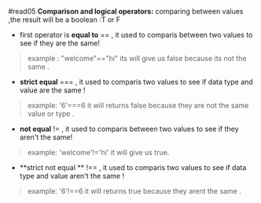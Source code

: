 #read05
**Comparison and logical operators:**
comparing between values ,the result will be a boolean :T or F
- first operator is **equal to** == ,
it used to comparis between two values to see if they are the same!
>example :
"welcome"=="hi" 
its will give us false because its not the same .

- **strict equal** === ,
it used to comparis two values to see if data type and value are the same !
>example:
'6'===6 
it will returns false because they are not the same value or type .

- **not equal** != ,
it used to comparis between two values to see if they aren't the same!
>example:
'welcome'!='hi' 
it will give us true.

- **strict not equal ** !== ,
it used to comparis two values to see if data type and value aren't the same !
>example:
'6'!==6 
it will returns true because they arent the same .

